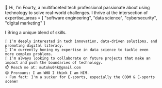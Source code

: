 👋 Hi, I’m Fourty, a multifaceted tech professional passionate about using technology to solve real-world challenges. 
I thrive at the intersection of 
expertise_areas = [
                    "software engineering",
                    "data science", 
                    "cybersecurity",
                    "digital marketing"
]

 I Bring a unique blend of skills.

    👀 I’m deeply interested in tech innovation, data-driven solutions, and promoting digital literacy.
    🌱 I’m currently honing my expertise in data science to tackle even more complex problems.
    💞️ I’m always looking to collaborate on future projects that make an impact and push the boundaries of technology.
    📫 Reach me at: mutuku04k@gmail.com
    😄 Pronouns: I am WHO I think I am HIM.
    ⚡ Fun fact: I'm a sucker for E-sports, especially the CODM & E-sports scene!
<!---
mutukuk/mutukuk is a ✨ special ✨ repository because its `README.md` (this file) appears on your GitHub profile.
You can click the Preview link to take a look at your changes.
--->
